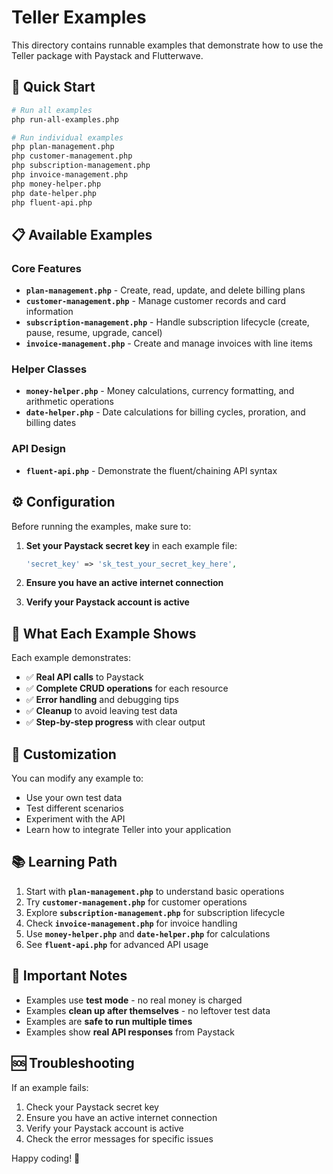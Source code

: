 # Teller Examples

This directory contains runnable examples that demonstrate how to use the Teller package with Paystack and Flutterwave.

## 🚀 Quick Start

```bash
# Run all examples
php run-all-examples.php

# Run individual examples
php plan-management.php
php customer-management.php
php subscription-management.php
php invoice-management.php
php money-helper.php
php date-helper.php
php fluent-api.php
```

## 📋 Available Examples

### Core Features
- **`plan-management.php`** - Create, read, update, and delete billing plans
- **`customer-management.php`** - Manage customer records and card information
- **`subscription-management.php`** - Handle subscription lifecycle (create, pause, resume, upgrade, cancel)
- **`invoice-management.php`** - Create and manage invoices with line items

### Helper Classes
- **`money-helper.php`** - Money calculations, currency formatting, and arithmetic operations
- **`date-helper.php`** - Date calculations for billing cycles, proration, and billing dates

### API Design
- **`fluent-api.php`** - Demonstrate the fluent/chaining API syntax

## ⚙️ Configuration

Before running the examples, make sure to:

1. **Set your Paystack secret key** in each example file:
   ```php
   'secret_key' => 'sk_test_your_secret_key_here',
   ```

2. **Ensure you have an active internet connection**

3. **Verify your Paystack account is active**

## 🎯 What Each Example Shows

Each example demonstrates:
- ✅ **Real API calls** to Paystack
- ✅ **Complete CRUD operations** for each resource
- ✅ **Error handling** and debugging tips
- ✅ **Cleanup** to avoid leaving test data
- ✅ **Step-by-step progress** with clear output

## 🔧 Customization

You can modify any example to:
- Use your own test data
- Test different scenarios
- Experiment with the API
- Learn how to integrate Teller into your application

## 📚 Learning Path

1. Start with **`plan-management.php`** to understand basic operations
2. Try **`customer-management.php`** for customer operations
3. Explore **`subscription-management.php`** for subscription lifecycle
4. Check **`invoice-management.php`** for invoice handling
5. Use **`money-helper.php`** and **`date-helper.php`** for calculations
6. See **`fluent-api.php`** for advanced API usage

## 🚨 Important Notes

- Examples use **test mode** - no real money is charged
- Examples **clean up after themselves** - no leftover test data
- Examples are **safe to run multiple times**
- Examples show **real API responses** from Paystack

## 🆘 Troubleshooting

If an example fails:
1. Check your Paystack secret key
2. Ensure you have an active internet connection
3. Verify your Paystack account is active
4. Check the error messages for specific issues

Happy coding! 🎉
